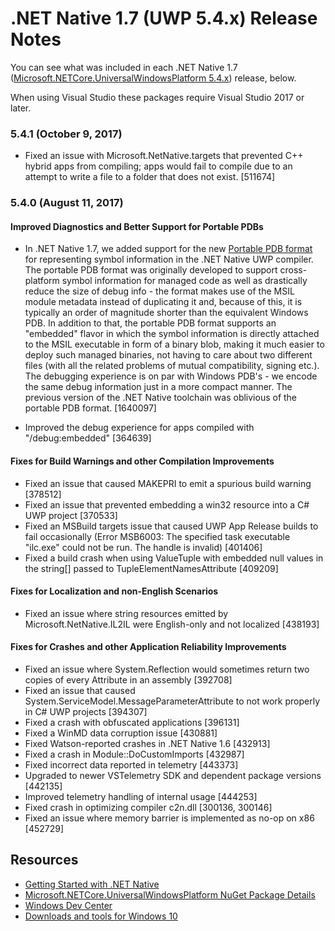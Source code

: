 # .NET Native 1.7 (UWP 5.4.x) Release Notes

You can see what was included in each .NET Native 1.7 ([Microsoft.NETCore.UniversalWindowsPlatform 5.4.x](https://www.nuget.org/packages/Microsoft.NETCore.UniversalWindowsPlatform)) release, below.

When using Visual Studio these packages require Visual Studio 2017 or later.

### 5.4.1 (October 9, 2017)
- Fixed an issue with Microsoft.NetNative.targets that prevented C++ hybrid apps from compiling; apps would fail to compile due to an attempt to write a file to a folder that does not exist. [511674]

### 5.4.0 (August 11, 2017)


#### Improved Diagnostics and Better Support for Portable PDBs
- In .NET Native 1.7, we added support for the new [Portable PDB format](https://github.com/dotnet/corefx/blob/master/src/System.Reflection.Metadata/specs/PortablePdb-Metadata.md) for representing symbol information in the .NET Native UWP compiler. The portable PDB format was originally developed to support cross-platform symbol information for managed code as well as drastically reduce the size of debug info - the format makes use of the MSIL module metadata instead of duplicating it and, because of this, it is typically an order of magnitude shorter than the equivalent Windows PDB.  In addition to that, the portable PDB format supports an "embedded" flavor in which the symbol information is directly attached to the MSIL executable in form of a binary blob, making it much easier to deploy such managed binaries, not having to care about two different files (with all the related problems of mutual compatibility, signing etc.). The debugging experience is on par with Windows PDB's - we encode the same debug information just in a more compact manner.  The previous version of the .NET Native toolchain was oblivious of the portable PDB format. [1640097]

- Improved the debug experience for apps compiled with "/debug:embedded" [364639]

#### Fixes for Build Warnings and other Compilation Improvements
- Fixed an issue that caused MAKEPRI to emit a spurious build warning [378512]
- Fixed an issue that prevented embedding a win32 resource into a C# UWP project [370533]
- Fixed an MSBuild targets issue that caused UWP App Release builds to fail occasionally (Error MSB6003: The specified task executable "ilc.exe" could not be run. The handle is invalid) [401406]
- Fixed a build crash when using ValueTuple with embedded null values in the string[] passed to TupleElementNamesAttribute [409209]

#### Fixes for Localization and non-English Scenarios
- Fixed an issue where string resources emitted by Microsoft.NetNative.IL2IL were English-only and not localized  [438193]

#### Fixes for Crashes and other Application Reliability Improvements
- Fixed an issue where System.Reflection would sometimes return two copies of every Attribute in an assembly [392708]
- Fixed an issue that caused System.ServiceModel.MessageParameterAttribute to not work properly in C# UWP projects [394307]
- Fixed a crash with obfuscated applications [396131]
- Fixed a WinMD data corruption issue [430881]
- Fixed Watson-reported crashes in .NET Native 1.6 [432913]
- Fixed a crash in Module::DoCustomImports [432987]
- Fixed incorrect data reported in telemetry [443373]
- Upgraded to newer VSTelemetry SDK and dependent package versions [442135]
- Improved telemetry handling of internal usage [444253]
- Fixed crash in optimizing compiler c2n.dll [300136, 300146]
- Fixed an issue where memory barrier is implemented as no-op on x86 [452729]

## Resources

- [Getting Started with .NET Native](https://docs.microsoft.com/en-us/dotnet/framework/net-native/getting-started-with-net-native)
- [Microsoft.NETCore.UniversalWindowsPlatform NuGet Package Details](https://www.nuget.org/packages/Microsoft.NETCore.UniversalWindowsPlatform)
- [Windows Dev Center](https://developer.microsoft.com/en-us/windows/apps/getstarted)
- [Downloads and tools for Windows 10](https://developer.microsoft.com/en-us/windows/downloads)

